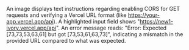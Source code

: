An image displays text instructions regarding enabling CORS for GET requests and verifying a Vercel URL format (like https://your-app.vercel.app/api). A highlighted input field shows "https://new1-ivory.vercel.app/api". An error message reads: "Error: Expected [73,73,53,63,61] but got [73,53,61,63,73]", indicating a mismatch in the provided URL compared to what was expected.